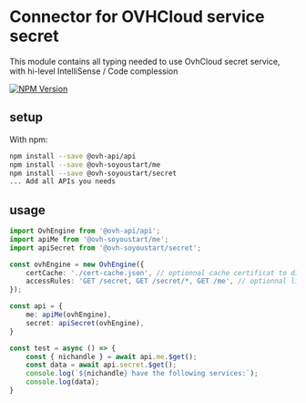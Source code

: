 # Connector for OVHCloud service secret

This module contains all typing needed to use OvhCloud secret service, with hi-level IntelliSense / Code complession

[![NPM Version](https://img.shields.io/npm/v/@ovh-soyoustart/secret.svg?style=flat)](https://www.npmjs.org/package/@ovh-soyoustart/secret)

## setup

With npm:
````bash
npm install --save @ovh-api/api
npm install --save @ovh-soyoustart/me
npm install --save @ovh-soyoustart/secret
... Add all APIs you needs
````

## usage

````typescript
import OvhEngine from '@ovh-api/api';
import apiMe from '@ovh-soyoustart/me';
import apiSecret from '@ovh-soyoustart/secret';

const ovhEngine = new OvhEngine({ 
    certCache: './cert-cache.json', // optionnal cache certificat to disk
    accessRules: 'GET /secret, GET /secret/*, GET /me', // optionnal limit the requested privileges.
});

const api = {
    me: apiMe(ovhEngine),
    secret: apiSecret(ovhEngine),
}

const test = async () => {
    const { nichandle } = await api.me.$get();
    const data = await api.secret.$get();
    console.log(`${nichandle} have the following services:`);
    console.log(data);
}

````